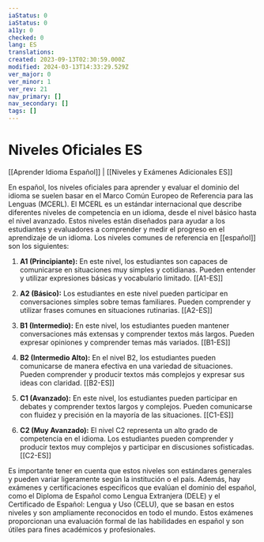 ```yaml
---
iaStatus: 0
iaStatus: 0
a11y: 0
checked: 0
lang: ES
translations: 
created: 2023-09-13T02:30:59.000Z
modified: 2024-03-13T14:33:29.529Z
ver_major: 0
ver_minor: 1
ver_rev: 21
nav_primary: []
nav_secondary: []
tags: []
---
```

# Niveles Oficiales ES

[[Aprender Idioma Español]] | [[Niveles y Exámenes Adicionales ES]]

En español, los niveles oficiales para aprender y evaluar el dominio del idioma se suelen basar en el Marco Común Europeo de Referencia para las Lenguas (MCERL). El MCERL es un estándar internacional que describe diferentes niveles de competencia en un idioma, desde el nivel básico hasta el nivel avanzado. Estos niveles están diseñados para ayudar a los estudiantes y evaluadores a comprender y medir el progreso en el aprendizaje de un idioma. Los niveles comunes de referencia en [[español]] son los siguientes:

1. **A1 (Principiante):** En este nivel, los estudiantes son capaces de comunicarse en situaciones muy simples y cotidianas. Pueden entender y utilizar expresiones básicas y vocabulario limitado. [[A1-ES]]
    
2. **A2 (Básico):** Los estudiantes en este nivel pueden participar en conversaciones simples sobre temas familiares. Pueden comprender y utilizar frases comunes en situaciones rutinarias. [[A2-ES]]
    
3. **B1 (Intermedio):** En este nivel, los estudiantes pueden mantener conversaciones más extensas y comprender textos más largos. Pueden expresar opiniones y comprender temas más variados. [[B1-ES]]
    
4. **B2 (Intermedio Alto):** En el nivel B2, los estudiantes pueden comunicarse de manera efectiva en una variedad de situaciones. Pueden comprender y producir textos más complejos y expresar sus ideas con claridad. [[B2-ES]]
    
5. **C1 (Avanzado):** En este nivel, los estudiantes pueden participar en debates y comprender textos largos y complejos. Pueden comunicarse con fluidez y precisión en la mayoría de las situaciones. [[C1-ES]]
    
6. **C2 (Muy Avanzado):** El nivel C2 representa un alto grado de competencia en el idioma. Los estudiantes pueden comprender y producir textos muy complejos y participar en discusiones sofisticadas. [[C2-ES]]
    

Es importante tener en cuenta que estos niveles son estándares generales y pueden variar ligeramente según la institución o el país. Además, hay exámenes y certificaciones específicos que evalúan el dominio del español, como el Diploma de Español como Lengua Extranjera (DELE) y el Certificado de Español: Lengua y Uso (CELU), que se basan en estos niveles y son ampliamente reconocidos en todo el mundo. Estos exámenes proporcionan una evaluación formal de las habilidades en español y son útiles para fines académicos y profesionales.